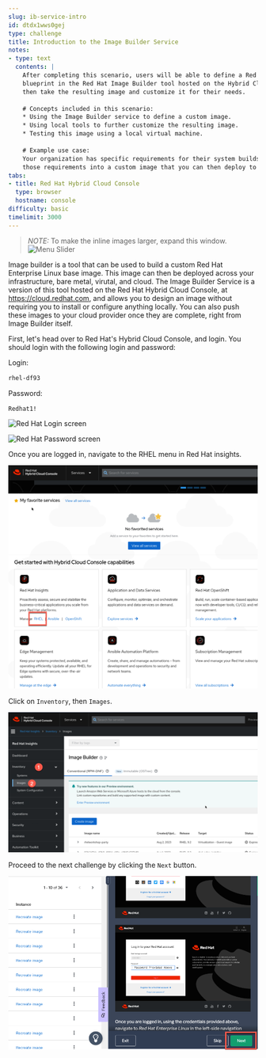 ```yaml
---
slug: ib-service-intro
id: dtdx1wws0gej
type: challenge
title: Introduction to the Image Builder Service
notes:
- type: text
  contents: |
    After completing this scenario, users will be able to define a Red Hat Enterprise Linux
    blueprint in the Red Hat Image Builder tool hosted on the Hybrid Cloud Console. Users will
    then take the resulting image and customize it for their needs.

    # Concepts included in this scenario:
    * Using the Image Builder service to define a custom image.
    * Using local tools to further customize the resulting image.
    * Testing this image using a local virtual machine.

    # Example use case:
    Your organization has specific requirements for their system builds, and you would like to build
    those requirements into a custom image that you can then deploy to your public cloud provider.
tabs:
- title: Red Hat Hybrid Cloud Console
  type: browser
  hostname: console
difficulty: basic
timelimit: 3000
---
```

>_NOTE:_ To make the inline images larger, expand this window.
![Menu Slider](../assets/slider.png)

Image builder is a tool that can be used to build a custom Red Hat Enterprise Linux base image.
This image can then be deployed across your infrastructure, bare metal, virutal, and cloud.  The Image Builder Service is a version of this tool hosted on the Red Hat Hybrid Cloud Console, at https://cloud.redhat.com, and allows you to design an image without requiring you to install or configure anything locally.  You can also push these images to your cloud provider once they are complete, right from Image Builder itself.

First, let's head over to Red Hat's Hybrid Cloud Console, and login.  You should login with the following login and password:

Login:

```bash
rhel-df93
```

Password:

```bash
Redhat1!
```
![Red Hat Login screen](../assets/cloud-console-login.png)

![Red Hat Password screen](../assets/cloud-console-login-pass.png)

Once you are logged in, navigate to the RHEL menu in Red Hat insights.

![rhel menu](../assets/rhinsightsRHEL.png)

Click on `Inventory`, then `Images`.

![inventory images](../assets/inventoryimages.png)

Proceed to the next challenge by clicking the `Next` button.

![next button](../assets/nextbutton.png)
